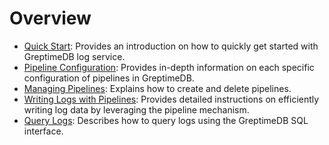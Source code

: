 # Overview

- [Quick Start](./quick-start.md): Provides an introduction on how to quickly get started with GreptimeDB log service.
- [Pipeline Configuration](./pipeline-config.md): Provides in-depth information on each specific configuration of pipelines in GreptimeDB.
- [Managing Pipelines](./manage-pipelines.md): Explains how to create and delete pipelines.
- [Writing Logs with Pipelines](./write-logs.md): Provides detailed instructions on efficiently writing log data by leveraging the pipeline mechanism.
- [Query Logs](./query-logs.md): Describes how to query logs using the GreptimeDB SQL interface.
